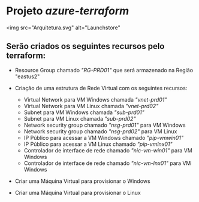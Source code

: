 # Projeto *azure-terraform*

<img src="Arquitetura.svg" alt="Launchstore"

## Serão criados os seguintes recursos pelo terraform:
* Resource Group chamado *"RG-PRD01"* que será armazenado na Região "eastus2"

* Criação de uma estrutura de Rede Virtual com os seguintes recursos: 
  -  Virtual Network para VM Windows chamada *"vnet-prd01"*
  -  Virtual Network para VM Linux chamada *"vnet-prd02"*
  -  Subnet para VM Windows chamada *"sub-prd01"*
  -  Subnet para VM Linux chamada *"sub-prd02"*
  -  Network security group chamado *"nsg-prd01"* para VM Windows
  -  Network security group chamado *"nsg-prd02"* para VM Linux
  -  IP Público para acessar a VM Windows chamado *"pip-vmwin01"*
  -  IP Público para acessar a VM Linux chamado *"pip-vmlnx01"*
  -  Controlador de interface de rede chamado *"nic-vm-win01"* para VM Windows
  -  Controlador de interface de rede chamado *"nic-vm-lnx01"* para VM Windows

* Criar uma Máquina Virtual para provisionar o Windows

* Criar uma Máquina Virtual para provisionar o Linux
